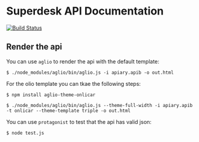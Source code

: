 # Superdesk API Documentation

[![Build Status](https://travis-ci.org/petrjasek/superdesk-api.svg?branch=master)](https://travis-ci.org/petrjasek/superdesk-api)

## Render the api

You can use `aglio` to render the api with the default template:

    $ ./node_modules/aglio/bin/aglio.js -i apiary.apib -o out.html


For the olio template you can tkae the following steps:

    $ npm install aglio-theme-onlicar

    $ ./node_modules/aglio/bin/aglio.js --theme-full-width -i apiary.apib -t onlicar --theme-template triple -o out.html


You can use `protagonist` to test that the api has valid json:

    $ node test.js
